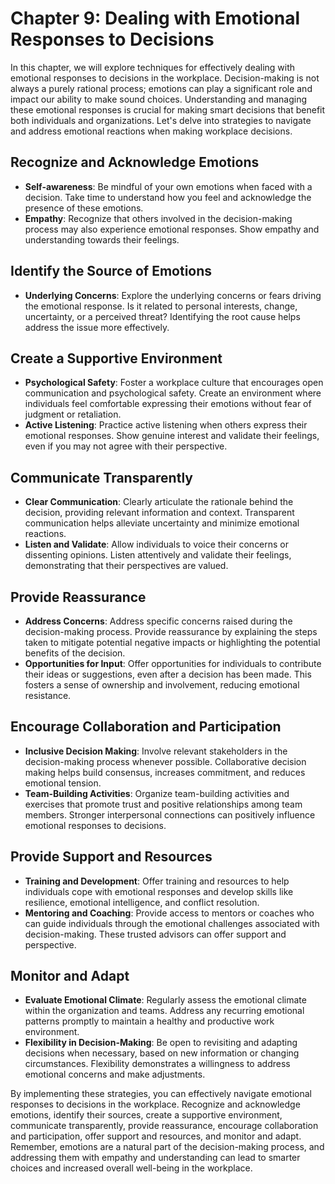 Chapter 9: Dealing with Emotional Responses to Decisions
========================================================

In this chapter, we will explore techniques for effectively dealing with emotional responses to decisions in the workplace. Decision-making is not always a purely rational process; emotions can play a significant role and impact our ability to make sound choices. Understanding and managing these emotional responses is crucial for making smart decisions that benefit both individuals and organizations. Let's delve into strategies to navigate and address emotional reactions when making workplace decisions.

Recognize and Acknowledge Emotions
----------------------------------

* **Self-awareness**: Be mindful of your own emotions when faced with a decision. Take time to understand how you feel and acknowledge the presence of these emotions.
* **Empathy**: Recognize that others involved in the decision-making process may also experience emotional responses. Show empathy and understanding towards their feelings.

Identify the Source of Emotions
-------------------------------

* **Underlying Concerns**: Explore the underlying concerns or fears driving the emotional response. Is it related to personal interests, change, uncertainty, or a perceived threat? Identifying the root cause helps address the issue more effectively.

Create a Supportive Environment
-------------------------------

* **Psychological Safety**: Foster a workplace culture that encourages open communication and psychological safety. Create an environment where individuals feel comfortable expressing their emotions without fear of judgment or retaliation.
* **Active Listening**: Practice active listening when others express their emotional responses. Show genuine interest and validate their feelings, even if you may not agree with their perspective.

Communicate Transparently
-------------------------

* **Clear Communication**: Clearly articulate the rationale behind the decision, providing relevant information and context. Transparent communication helps alleviate uncertainty and minimize emotional reactions.
* **Listen and Validate**: Allow individuals to voice their concerns or dissenting opinions. Listen attentively and validate their feelings, demonstrating that their perspectives are valued.

Provide Reassurance
-------------------

* **Address Concerns**: Address specific concerns raised during the decision-making process. Provide reassurance by explaining the steps taken to mitigate potential negative impacts or highlighting the potential benefits of the decision.
* **Opportunities for Input**: Offer opportunities for individuals to contribute their ideas or suggestions, even after a decision has been made. This fosters a sense of ownership and involvement, reducing emotional resistance.

Encourage Collaboration and Participation
-----------------------------------------

* **Inclusive Decision Making**: Involve relevant stakeholders in the decision-making process whenever possible. Collaborative decision making helps build consensus, increases commitment, and reduces emotional tension.
* **Team-Building Activities**: Organize team-building activities and exercises that promote trust and positive relationships among team members. Stronger interpersonal connections can positively influence emotional responses to decisions.

Provide Support and Resources
-----------------------------

* **Training and Development**: Offer training and resources to help individuals cope with emotional responses and develop skills like resilience, emotional intelligence, and conflict resolution.
* **Mentoring and Coaching**: Provide access to mentors or coaches who can guide individuals through the emotional challenges associated with decision-making. These trusted advisors can offer support and perspective.

Monitor and Adapt
-----------------

* **Evaluate Emotional Climate**: Regularly assess the emotional climate within the organization and teams. Address any recurring emotional patterns promptly to maintain a healthy and productive work environment.
* **Flexibility in Decision-Making**: Be open to revisiting and adapting decisions when necessary, based on new information or changing circumstances. Flexibility demonstrates a willingness to address emotional concerns and make adjustments.

By implementing these strategies, you can effectively navigate emotional responses to decisions in the workplace. Recognize and acknowledge emotions, identify their sources, create a supportive environment, communicate transparently, provide reassurance, encourage collaboration and participation, offer support and resources, and monitor and adapt. Remember, emotions are a natural part of the decision-making process, and addressing them with empathy and understanding can lead to smarter choices and increased overall well-being in the workplace.
